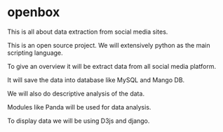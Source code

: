 # openbox
This is all about data extraction from social media sites.

This is an open source project. We will extensively python as the main scripting language.

To give an overview it will be extract data from all social media platform.

It will save the data into database like MySQL and Mango DB.

We will also do descriptive analysis of the data.

Modules like Panda will be used for data analysis.

To display data we will be using D3js and django.
